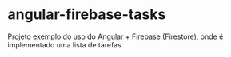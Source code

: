 # angular-firebase-tasks
Projeto exemplo do uso do Angular + Firebase (Firestore), onde é implementado uma lista de tarefas

